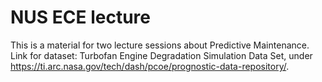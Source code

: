 # NUS ECE lecture
This is a material for two lecture sessions about Predictive Maintenance. Link for dataset: Turbofan Engine Degradation Simulation Data Set, under https://ti.arc.nasa.gov/tech/dash/pcoe/prognostic-data-repository/.
